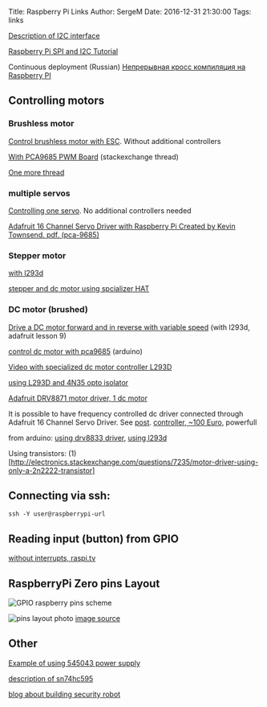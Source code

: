 Title: Raspberry Pi Links
Author: SergeM
Date: 2016-12-31 21:30:00
Tags: links


[Description of I2C interface](https://learn.sparkfun.com/tutorials/i2c)

[Raspberry Pi SPI and I2C Tutorial ](https://learn.sparkfun.com/tutorials/raspberry-pi-spi-and-i2c-tutorial)


Continuous deployment (Russian)
[Непрерывная кросс компиляция на Raspberry PI](https://m.habrahabr.ru/post/318840/)

## Controlling motors

### Brushless motor

[Control brushless motor with ESC](https://solenerotech1.wordpress.com/2013/09/09/tutorialhow-to-control-a-brushless-motor-with-raspberry-pi/). Without additional controllers

[With  PCA9685 PWM Board](http://raspberrypi.stackexchange.com/a/36317) (stackexchange thread)

[One more thread](https://www.raspberrypi.org/forums/viewtopic.php?t=46732)

### multiple servos 
[Controlling one servo](http://razzpisampler.oreilly.com/ch05.html). No additional controllers needed

[Adafruit 16 Channel Servo Driver with Raspberry Pi
Created by Kevin Townsend. pdf. (pca-9685)](https://cdn-learn.adafruit.com/downloads/pdf/adafruit-16-channel-servo-driver-with-raspberry-pi.pdf)

### Stepper motor
[with l293d](https://learn.adafruit.com/adafruits-raspberry-pi-lesson-10-stepper-motors?view=all)

[stepper and dc motor using spcializer HAT](https://learn.adafruit.com/adafruit-dc-and-stepper-motor-hat-for-raspberry-pi?view=all)

### DC motor (brushed)
[Drive a DC motor forward and in reverse with variable speed](https://learn.adafruit.com/adafruit-raspberry-pi-lesson-9-controlling-a-dc-motor?view=all) (with l293d, adafruit lesson 9)

[control  dc motor with pca9685](https://learn.adafruit.com/micropython-hardware-pca9685-dc-motor-and-stepper-driver?view=all) (arduino)

[Video with specialized dc motor controller L293D](https://www.youtube.com/watch?v=W7cV9_W12sM)

[using L293D and 4N35 opto isolator](https://medium.com/@seyoum14/using-a-dc-motor-to-run-a-propeller-with-raspberry-pi-e5a570864e6f#.q7qutomrv)

[Adafruit DRV8871 motor driver, 1 dc motor](https://learn.adafruit.com/adafruit-drv8871-brushed-dc-motor-driver-breakout?view=all)

It is possible to have frequency controlled dc driver connected through Adafruit 16 Channel Servo Driver. 
See [post](https://www.raspberrypi.org/forums/viewtopic.php?t=12067&p=161140). [controller, ~100 Euro](http://www.robotshop.com/en/sabertooth-dual-regenerative-motor-driver.html), powerfull

from arduino: 
[using drv8833 driver](https://ulrichbuschbaum.wordpress.com/2014/10/28/using-the-drv8833-motor-driver/), 
[using l293d](https://ulrichbuschbaum.wordpress.com/2014/09/17/the-l293d-motor-driver-and-makeblock/)


Using transistors: (1)[http://electronics.stackexchange.com/questions/7235/motor-driver-using-only-a-2n2222-transistor]

## Connecting via ssh:
```
ssh -Y user@raspberrypi-url
```


## Reading input (button) from GPIO
[without interrupts, raspi.tv](http://raspi.tv/2013/rpi-gpio-basics-4-setting-up-rpi-gpio-numbering-systems-and-inputs)

## RaspberryPi Zero pins Layout
![GPIO raspberry pins scheme]({filename}/2016/12/gpio.png)

![pins layout photo]({filename}/2016/12/gpio-raspberry-zero.png) [image source](http://pi4j.com/pins/model-zero-rev1.html)

## Other
[Example of using 545043 power supply](https://www.sunfounder.com/learn/Super_Kit_V2_for_RaspberryPi/lesson-7-how-to-drive-a-dc-motor-super-kit-for-raspberrypi.html)

[description of sn74hc595](http://www.ti.com/lit/ds/symlink/sn74hc595.pdf)

[blog about building security robot](https://seregus.wordpress.com/)
